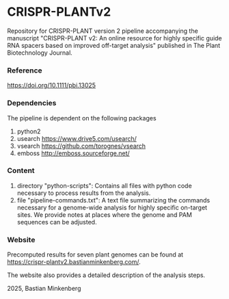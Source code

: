 # CRISPR-PLANTv2
Repository for CRISPR-PLANT version 2 pipeline accompanying the manuscript "CRISPR-PLANT v2: An online resource for highly specific guide RNA spacers based on improved off-target analysis" published in The Plant Biotechnology Journal.
### Reference
https://doi.org/10.1111/pbi.13025

### Dependencies
The pipeline is dependent on the following packages
1. python2
2. usearch https://www.drive5.com/usearch/
3. vsearch https://github.com/torognes/vsearch
4. emboss http://emboss.sourceforge.net/

### Content
1. directory "python-scripts": Contains all files with python code necessary to process results from the analysis.
2. file "pipeline-commands.txt": A text file summarizing the commands necessary for a genome-wide analysis for highly specific on-target sites. We provide notes at places where the genome and PAM sequences can be adjusted.

### Website
Precomputed results for seven plant genomes can be found at https://crispr-plantv2.bastianminkenberg.com/.

The website also provides a detailed description of the analysis steps.

2025, Bastian Minkenberg
